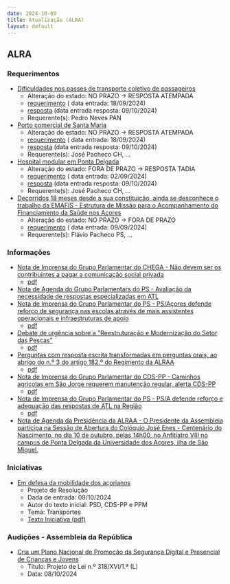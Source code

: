 ```yaml
---
date: 2024-10-09
title: Atualização (ALRA)
layout: default
---
```

## ALRA

### Requerimentos

* [Dificuldades nos passes de transporte coletivo de passageiros](http://base.alra.pt:82/4DACTION/w_pesquisa_registo/4/8507)
  * Alteração do estado: NO PRAZO → RESPOSTA ATEMPADA
  * [requerimento](http://base.alra.pt:82/Doc_Req/XIIIreque149.pdf) ( data entrada: 18/09/2024)
  * [resposta](http://base.alra.pt:82/Doc_Req/XIIIrequeresp149.pdf) (data entrada resposta: 09/10/2024)
  * Requerente(s): Pedro Neves PAN
* [Porto comercial de Santa Maria](http://base.alra.pt:82/4DACTION/w_pesquisa_registo/4/8508)
  * Alteração do estado: NO PRAZO → RESPOSTA ATEMPADA
  * [requerimento](http://base.alra.pt:82/Doc_Req/XIIIreque150.pdf) ( data entrada: 18/09/2024)
  * [resposta](http://base.alra.pt:82/Doc_Req/XIIIrequeresp150.pdf) (data entrada resposta: 09/10/2024)
  * Requerente(s): José Pacheco CH, ...
* [Hospital modular em Ponta Delgada](http://base.alra.pt:82/4DACTION/w_pesquisa_registo/4/8485)
  * Alteração do estado: FORA DE PRAZO → RESPOSTA TADIA
  * [requerimento](http://base.alra.pt:82/Doc_Req/XIIIreque134.pdf) ( data entrada: 02/09/2024)
  * [resposta](http://base.alra.pt:82/Doc_Req/XIIIrequeresp134.pdf) (data entrada resposta: 09/10/2024)
  * Requerente(s): José Pacheco CH, ...
* [Decorridos 18 meses desde a sua constituição, ainda se desconhece o trabalho da EMAFIS - Estrutura de Missão para o Acompanhamento do Financiamento da Saúde nos Açores](http://base.alra.pt:82/4DACTION/w_pesquisa_registo/4/8492)
  * Alteração do estado: NO PRAZO → FORA DE PRAZO
  * [requerimento](http://base.alra.pt:82/Doc_Req/XIIIreque138.pdf) ( data entrada: 09/09/2024)
  * Requerente(s): Flávio Pacheco PS, ...

### Informações

* [Nota de Imprensa do Grupo Parlamentar do CHEGA - Não devem ser os contribuintes a pagar a comunicação social privada](http://base.alra.pt:82/4DACTION/w_pesquisa_registo/8/20371)
  * [pdf](http://base.alra.pt:82/Doc_Noticias/NI20371.pdf)
* [Nota de Agenda do Grupo Parlamentars do PS - Avaliação da necessidade de respostas especializadas em ATL](http://base.alra.pt:82/4DACTION/w_pesquisa_registo/8/20372)
* [Nota de Imprensa do Grupo Parlamentar do PS - PS/Açores defende reforço de segurança nas escolas através de mais assistentes operacionais e infraestruturas de apoio](http://base.alra.pt:82/4DACTION/w_pesquisa_registo/8/20373)
  * [pdf](http://base.alra.pt:82/Doc_Noticias/NI20373.pdf)
* [Debate de urgência sobre a "Reestruturação e Modernização do Setor das Pescas"](http://base.alra.pt:82/4DACTION/w_pesquisa_registo/8/20374)
  * [pdf](http://base.alra.pt:82/Doc_Noticias/NI20374.pdf)
* [Perguntas com resposta escrita transformadas em perguntas orais, ao abrigo do n.º 3 do artigo 182.º do Regimento da ALRAA](http://base.alra.pt:82/4DACTION/w_pesquisa_registo/8/20375)
  * [pdf](http://base.alra.pt:82/Doc_Noticias/NI20375.pdf)
* [Nota de Imprensa do Grupo Parlamentar do CDS-PP - Caminhos agrícolas em São Jorge requerem manutenção regular, alerta CDS-PP](http://base.alra.pt:82/4DACTION/w_pesquisa_registo/8/20376)
  * [pdf](http://base.alra.pt:82/Doc_Noticias/NI20376.pdf)
* [Nota de Imprensa do Grupo Parlamentar do PS - PS/A defende reforço e adequação das respostas de ATL na Região](http://base.alra.pt:82/4DACTION/w_pesquisa_registo/8/20377)
  * [pdf](http://base.alra.pt:82/Doc_Noticias/NI20377.pdf)
* [Nota de Agenda da Presidência da ALRAA - O Presidente da Assembleia participa na Sessão de Abertura do Colóquio José Enes - Centenário do Nascimento, no dia 10 de outubro, pelas 14h00, no Anfitiatro VIII no campus de Ponta Delgada da Universidade dos Açores, ilha de São Miguel.](http://base.alra.pt:82/4DACTION/w_pesquisa_registo/8/20378)

### Iniciativas

* [Em defesa da mobilidade dos açorianos](http://base.alra.pt:82/4DACTION/w_pesquisa_registo/3/3640)
  * Projeto de Resolução
  * Dada de entrada: 09/10/2024
  * Autor do texto inicial: PSD, CDS-PP e PPM
  * Tema: Transportes
  * [Texto Iniciativa (pdf)](http://base.alra.pt:82/iniciativas/iniciativas/XIIIEPjR017.pdf)

### Audições - Assembleia da República

* [Cria um Plano Nacional de Promoção da Segurança Digital e Presencial de Crianças e Jovens](http://base.alra.pt:82/4DACTION/w_pesquisa_registo/5/3281)
  * Titulo: Projeto de Lei n.º 318/XVI/1.ª (L)
  * Data: 08/10/2024
